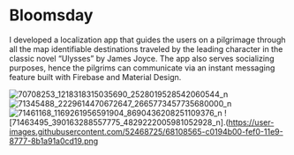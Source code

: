 # Bloomsday
I developed a localization app that guides the users on a pilgrimage through all the map identifiable destinations traveled by the leading character in the classic novel “Ulysses” by James Joyce. The app also serves socializing purposes, hence the pilgrims can communicate via an instant messaging feature built with Firebase and Material Design.

![70708253_1218318315035690_2528019528542060544_n](https://user-images.githubusercontent.com/52468725/68108423-6749b280-fef0-11e9-981d-bda774efce73.jpg)
![71345488_2229614470672647_2665773457735680000_n](https://user-images.githubusercontent.com/52468725/68108425-67e24900-fef0-11e9-8ccb-fd4d90dfa656.jpg)
![71461168_1169261956591904_8690436208251109376_n](https://user-images.githubusercontent.com/52468725/68108426-67e24900-fef0-11e9-954b-2c1cfe44a158.jpg)
![71463495_390163288557775_4829222005981052928_n].(https://user-images.githubusercontent.com/52468725/68108565-c0194b00-fef0-11e9-8777-8b1a91a0cd19.png
